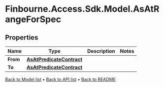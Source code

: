 # Finbourne.Access.Sdk.Model.AsAtRangeForSpec

## Properties

Name | Type | Description | Notes
------------ | ------------- | ------------- | -------------
**From** | [**AsAtPredicateContract**](AsAtPredicateContract.md) |  | 
**To** | [**AsAtPredicateContract**](AsAtPredicateContract.md) |  | 

[Back to Model list](../README.md#documentation-for-models) &#8226; [Back to API list](../README.md#documentation-for-api-endpoints) &#8226; [Back to README](../README.md)

